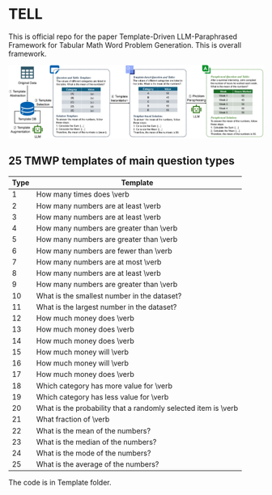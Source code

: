 # TELL
This is official repo for the paper Template-Driven LLM-Paraphrased Framework for Tabular Math Word Problem Generation. This is overall framework.

<p align="center">
    <img src="./pictures/Framework03.png" width="800">
    <br>
</p>

## 25 TMWP templates of main question types

| Type | Template                                                                                                                                                                               |
|------|----------------------------------------------------------------------------------------------------------------------------------------------------------------------------------------|
| 1    | How many times does \verb|{count_value}| appear in the stem-and-leaf plot?                                                                                                             |
| 2    | How many numbers are at least \verb|{range_start}| and at most \verb|{range_end}|?                                                                                                     |
| 3    | How many numbers are at least \verb|{range_start}| but fewer than \verb|{range_end}|?                                                                                                  |
| 4    | How many numbers are greater than \verb|{range_start}| but fewer than \verb|{range_end}|?                                                                                              |
| 5    | How many numbers are greater than \verb|{range_start}| and at most \verb|{range_end}|?                                                                                                 |
| 6    | How many numbers are fewer than \verb|{threshold}|?                                                                                                                                    |
| 7    | How many numbers are at most \verb|{threshold}|?                                                                                                                                       |
| 8    | How many numbers are at least \verb|{threshold}|?                                                                                                                                      |
| 9    | How many numbers are greater than \verb|{threshold}|?                                                                                                                                  |
| 10   | What is the smallest number in the dataset?                                                                                                                                            |
| 11   | What is the largest number in the dataset?                                                                                                                                             |
| 12   | How much money does \verb|{name}| need to buy \verb|{number}| \verb|{products}|?                                                                                                       |
| 13   | How much money does \verb|{name}| need to buy \verb|{number1}| \verb|{product1s}| and \verb|{number2}| \verb|{product2s}|?                                                             |
| 14   | How much money does \verb|{name}| need to buy \verb|{number1}| \verb|{product1s}|, \verb|{number2}| \verb|{product2s}|, and \verb|{number3}| \verb|{product3s}|?                       |
| 15   | How much money will \verb|{name}| have left if \verb|{gender}| buys \verb|{number}| \verb|{products}|?                                                                                 |
| 16   | How much money will \verb|{name}| have left if \verb|{gender}| buys \verb|{number1}| \verb|{product1s}| and \verb|{number2}| \verb|{product2s}|?                                       |
| 17   | How much money does \verb|{name}| have left if \verb|{gender}| buys \verb|{number1}| \verb|{product1s}|, \verb|{number2}| \verb|{product2s}|, and \verb|{number3}| \verb|{product3s}|? |
| 18   | Which category has more value for \verb|{column}|, \verb|{row1}| or \verb|{row2}|?                                                                                                     |
| 19   | Which category has less value for \verb|{column}|, \verb|{row1}| or \verb|{row2}|?                                                                                                     |
| 20   | What is the probability that a randomly selected item is \verb|{row}| and \verb|{col}|?                                                                                                |
| 21   | What fraction of \verb|{items}| in the table belong to \verb|{category}|?                                                                                                              |
| 22   | What is the mean of the numbers?                                                                                                                                                       |
| 23   | What is the median of the numbers?                                                                                                                                                     |
| 24   | What is the mode of the numbers?                                                                                                                                                       |
| 25   | What is the average of the numbers?                                                                                                                                                    |

The code is in Template folder.
